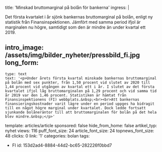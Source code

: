 title: 'Minskad bruttomarginal på bolån för bankerna'
ingress: |
  <p>Det första kvartalet i år sjönk bankernas bruttomarginal på bolån, enligt ny statistik från Finansinspektionen. Jämfört med samma period ifjol är marginalen nu högre, samtidigt som den är mindre än under kvartal ett 2019.
  </p>
  
intro_image: /assets/img/bilder_nyheter/pressbild_fi.jpg
long_form:
  -
    type: text
    text: '<p>Under årets första kvartal minskade bankernas bruttomarginal på bolån med sex punkter, från 1,50 procent vid slutet av 2020 till 1,44 procent vid utgången av kvartal ett i år. I slutet av det första kvartalet ifjol låg bruttomarginalen på 1,29 procent och vid samma tid år 2019 var den 1,46 procent. Statistiken är hämtat från Finansinspektionens (FI) webbplats.&nbsp;<br><br>Att bankernas finansieringskostnader varit lägre under en period uppges ha bidragit till en något högre marginal under kvartalet. Dock ledde fortsatt sjunkande bolåneräntor till att bruttomarginalen för bolån på det hela blev mindre.&nbsp;</p>'
template: articles/article
sponsored: false
hide_from_home: false
artikel_typ: nyhet
views: 116
puff_font_size: 24
article_font_size: 24
topnews_font_size: 48
clicks: 0
link: '1'
categories: bolan
tags:
  - FI
id: 153d2ad4-8884-44d2-bc65-282226f0bbd7
